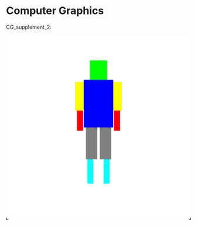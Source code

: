 # Computer Graphics

CG_supplement_2:

![supplement_2](https://github.com/Tao-2002/course_work/blob/main/Img/supplement_2.png)
